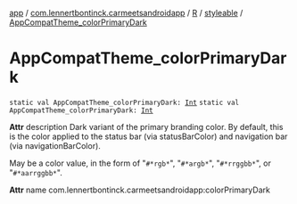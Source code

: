 [app](../../../index.md) / [com.lennertbontinck.carmeetsandroidapp](../../index.md) / [R](../index.md) / [styleable](index.md) / [AppCompatTheme_colorPrimaryDark](./-app-compat-theme_color-primary-dark.md)

# AppCompatTheme_colorPrimaryDark

`static val AppCompatTheme_colorPrimaryDark: `[`Int`](https://kotlinlang.org/api/latest/jvm/stdlib/kotlin/-int/index.html)
`static val AppCompatTheme_colorPrimaryDark: `[`Int`](https://kotlinlang.org/api/latest/jvm/stdlib/kotlin/-int/index.html)

**Attr**
description Dark variant of the primary branding color. By default, this is the color applied to the status bar (via statusBarColor) and navigation bar (via navigationBarColor).

May be a color value, in the form of "`#*rgb*`", "`#*argb*`", "`#*rrggbb*`", or "`#*aarrggbb*`".

**Attr**
name com.lennertbontinck.carmeetsandroidapp:colorPrimaryDark

